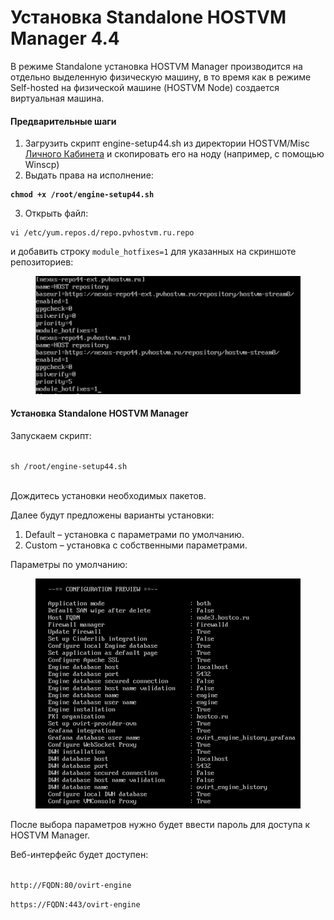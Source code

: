 # Установка Standalone HOSTVM Manager 4.4

В режиме Standalone установка HOSTVM Manager производится на отдельно выделенную физическую машину, в то время как в режиме Self-hosted на физической машине (HOSTVM Node) создается виртуальная машина.

#### &#x20;Предварительные шаги

1. Загрузить скрипт engine-setup44.sh из директории HOSTVM/Misc [Личного Кабинета](https://lk.pvhostvm.ru/) и скопировать его на ноду (например, с помощью Winscp)
2. Выдать права на исполнение:

<pre><code><strong>chmod +x /root/engine-setup44.sh
</strong></code></pre>

3. Открыть файл:

```
vi /etc/yum.repos.d/repo.pvhostvm.ru.repo
```

и добавить строку `module_hotfixes=1` для указанных на скриншоте репозиториев:

<figure><img src="../../../.gitbook/assets/image (1).png" alt=""><figcaption></figcaption></figure>

#### Установка Standalone HOSTVM Manager

Запускаем скрипт:

\
`sh /root/engine-setup44.sh`

\
Дождитесь установки необходимых пакетов.

Далее будут предложены варианты установки:

1. Default – установка с параметрами по умолчанию.
2. Custom – установка с собственными параметрами.

Параметры по умолчанию:

<figure><img src="../../../.gitbook/assets/image (67).png" alt=""><figcaption></figcaption></figure>

После выбора параметров нужно будет ввести пароль для доступа к HOSTVM Manager.

Веб-интерфейс будет доступен:

\
`http://FQDN:80/ovirt-engine`

`https://FQDN:443/ovirt-engine`
